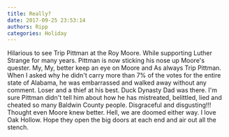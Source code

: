```yaml
---
title: Really?
date: 2017-09-25 23:53:14
authors: Ripp
categories: Holiday
---
```


 Hilarious to see Trip Pittman at the Roy Moore. While supporting Luther Strange for many years. Pittman is now sticking his nose up Moore's quester. My, My, better keep an eye on Moore and As always Trip Pittman. When I asked why he didn't carry more than 7% of the votes for the entire state of Alabama, he was embarrassed and walked away without any comment. Loser and a thief at his best. Duck Dynasty Dad was there. I'm sure Pittman didn't tell him about how he has mistreated, belittled, lied and cheated so many Baldwin County people. Disgraceful and disgusting!!!  Thought even Moore knew better. Hell, we are doomed either way. I love Oak Hollow. Hope they open the big doors at each end and air out all the stench.